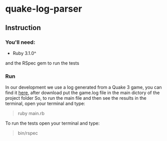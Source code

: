 # quake-log-parser
## Instruction
### You'll need: 
 - Ruby 3.1.0^

and the RSpec gem to run the tests
 
### Run
In our development we use a log generated from a Quake 3 game, you can find it [here](https://gist.github.com/fabiosammy/ba973184e82e930043df8d4aa002bde4), after download put the game.log file in the main dictory of the project folder
So, to run the main file and then see the results in the terminal, open your terminal and type:
>ruby main.rb

To run the tests open your terminal and type: 
>bin/rspec

